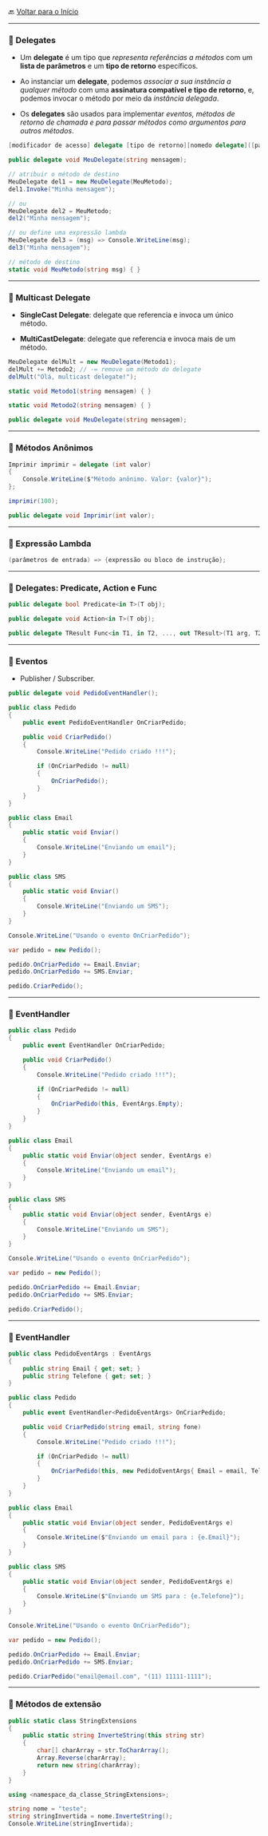 🔙 [Voltar para o Início](https://github.com/4L1C3-R4BB1T/estudos-c-sharp "Voltar para o Início")

---

### 🔸 Delegates

* Um **delegate** é um tipo que *representa referências a  métodos* com um **lista de parâmetros** e um **tipo de retorno** específicos. 

* Ao instanciar um **delegate**, podemos *associar a sua instância a qualquer método* com uma **assinatura compatível e tipo de retorno**, e, podemos invocar o método por meio da *instância delegada*.

* Os **delegates** são usados para implementar *eventos, métodos de retorno de chamada e para passar métodos como argumentos para outros métodos*.

```cs
[modificador de acesso] delegate [tipo de retorno][nomedo delegate]([parâmetros])

public delegate void MeuDelegate(string mensagem);

// atribuir o método de destino 
MeuDelegate del1 = new MeuDelegate(MeuMetodo);
del1.Invoke("Minha mensagem");

// ou
MeuDelegate del2 = MeuMetodo;
del2("Minha mensagem");

// ou define uma expressão lambda
MeuDelegate del3 = (msg) => Console.WriteLine(msg); 
del3("Minha mensagem");

// método de destino
static void MeuMetodo(string msg) { }
```

---

### 🔸 Multicast Delegate

* **SingleCast Delegate**: delegate que referencia e invoca um único método.

* **MultiCastDelegate**: delegate que referencia e invoca mais de um método.

```cs
MeuDelegate delMult = new MeuDelegate(Metodo1);
delMult += Metodo2; // -= remove um método do delegate
delMult("Olá, multicast delegate!");

static void Metodo1(string mensagem) { }

static void Metodo2(string mensagem) { }

public delegate void MeuDelegate(string mensagem);
```

---

### 🔸 Métodos Anônimos

```cs
Imprimir imprimir = delegate (int valor)
{
    Console.WriteLine($"Método anônimo. Valor: {valor}");
};

imprimir(100);

public delegate void Imprimir(int valor);
```

---

### 🔸 Expressão Lambda

```cs
(parâmetros de entrada) => {expressão ou bloco de instrução};
```

---

### 🔸 Delegates: Predicate, Action e Func

```cs
public delegate bool Predicate<in T>(T obj);

public delegate void Action<in T>(T obj);

public delegate TResult Func<in T1, in T2, ..., out TResult>(T1 arg, T2 arg, ...);  
```

---

### 🔸 Eventos

* Publisher / Subscriber.

```cs
public delegate void PedidoEventHandler();

public class Pedido
{
    public event PedidoEventHandler OnCriarPedido;

    public void CriarPedido()
    {
        Console.WriteLine("Pedido criado !!!");

        if (OnCriarPedido != null)
        {
            OnCriarPedido();
        }
    }
}

public class Email 
{
    public static void Enviar()
    {
        Console.WriteLine("Enviando um email");
    }
}

public class SMS
{
    public static void Enviar()
    {
        Console.WriteLine("Enviando um SMS");
    }
}

Console.WriteLine("Usando o evento OnCriarPedido");

var pedido = new Pedido();

pedido.OnCriarPedido += Email.Enviar;
pedido.OnCriarPedido += SMS.Enviar;

pedido.CriarPedido();
```

---

### 🔸 EventHandler

```cs
public class Pedido
{
    public event EventHandler OnCriarPedido;

    public void CriarPedido()
    {
        Console.WriteLine("Pedido criado !!!");

        if (OnCriarPedido != null)
        {
            OnCriarPedido(this, EventArgs.Empty);
        }
    }
}

public class Email 
{
    public static void Enviar(object sender, EventArgs e)
    {
        Console.WriteLine("Enviando um email");
    }
}

public class SMS
{
    public static void Enviar(object sender, EventArgs e)
    {
        Console.WriteLine("Enviando um SMS");
    }
}

Console.WriteLine("Usando o evento OnCriarPedido");

var pedido = new Pedido();

pedido.OnCriarPedido += Email.Enviar;
pedido.OnCriarPedido += SMS.Enviar;

pedido.CriarPedido();
```

---

### 🔸 EventHandler<TEventArgs>

```cs
public class PedidoEventArgs : EventArgs
{
    public string Email { get; set; }
    public string Telefone { get; set; }
}

public class Pedido
{
    public event EventHandler<PedidoEventArgs> OnCriarPedido;

    public void CriarPedido(string email, string fone)
    {
        Console.WriteLine("Pedido criado !!!");

        if (OnCriarPedido != null)
        {
            OnCriarPedido(this, new PedidoEventArgs{ Email = email, Telefone = fone });
        }
    }
}

public class Email 
{
    public static void Enviar(object sender, PedidoEventArgs e)
    {
        Console.WriteLine($"Enviando um email para : {e.Email}");
    }
}

public class SMS
{
    public static void Enviar(object sender, PedidoEventArgs e)
    {
        Console.WriteLine($"Enviando um SMS para : {e.Telefone}");
    }
}

Console.WriteLine("Usando o evento OnCriarPedido");

var pedido = new Pedido();

pedido.OnCriarPedido += Email.Enviar;
pedido.OnCriarPedido += SMS.Enviar;

pedido.CriarPedido("email@email.com", "(11) 11111-1111");
```

---

### 🔸 Métodos de extensão

```cs
public static class StringExtensions
{
    public static string InverteString(this string str)
    {
        char[] charArray = str.ToCharArray();
        Array.Reverse(charArray);
        return new string(charArray);
    }
}

using <namespace_da_classe_StringExtensions>;

string nome = "teste";
string stringInvertida = nome.InverteString();
Console.WriteLine(stringInvertida);
```
